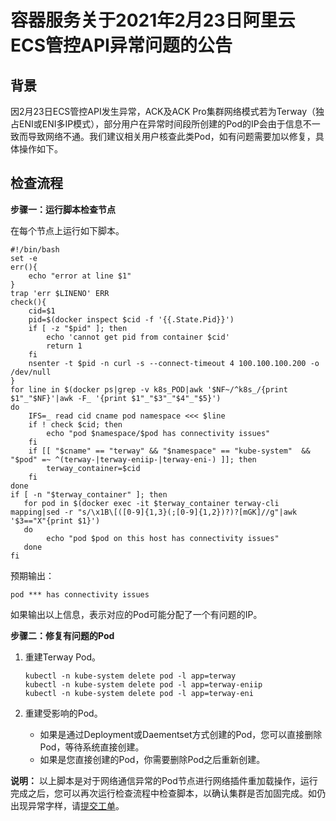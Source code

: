 # 容器服务关于2021年2月23日阿里云ECS管控API异常问题的公告

## 背景

因2月23日ECS管控API发生异常，ACK及ACK Pro集群网络模式若为Terway（独占ENI或ENI多IP模式），部分用户在异常时间段所创建的Pod的IP会由于信息不一致而导致网络不通。我们建议相关用户核查此类Pod，如有问题需要加以修复，具体操作如下。

## 检查流程

**步骤一：运行脚本检查节点**

在每个节点上运行如下脚本。

```
#!/bin/bash
set -e
err(){
    echo "error at line $1"
}
trap 'err $LINENO' ERR
check(){
    cid=$1
    pid=$(docker inspect $cid -f '{{.State.Pid}}')
    if [ -z "$pid" ]; then
        echo 'cannot get pid from container $cid'
        return 1
    fi
    nsenter -t $pid -n curl -s --connect-timeout 4 100.100.100.200 -o /dev/null
}
for line in $(docker ps|grep -v k8s_POD|awk '$NF~/^k8s_/{print $1"_"$NF}'|awk -F_ '{print $1"_"$3"_"$4"_"$5}')
do
    IFS=_ read cid cname pod namespace <<< $line
    if ! check $cid; then
        echo "pod $namespace/$pod has connectivity issues"
    fi
    if [[ "$cname" == "terway" && "$namespace" == "kube-system"  && "$pod" =~ ^(terway-|terway-eniip-|terway-eni-) ]]; then
        terway_container=$cid
    fi
done
if [ -n "$terway_container" ]; then
   for pod in $(docker exec -it $terway_container terway-cli mapping|sed -r "s/\x1B\[([0-9]{1,3}(;[0-9]{1,2})?)?[mGK]//g"|awk '$3=="X"{print $1}')
   do
        echo "pod $pod on this host has connectivity issues"
   done
fi
```

预期输出：

```
pod *** has connectivity issues
```

如果输出以上信息，表示对应的Pod可能分配了一个有问题的IP。

**步骤二：修复有问题的Pod**

1.  重建Terway Pod。

    ```
    kubectl -n kube-system delete pod -l app=terway 
    kubectl -n kube-system delete pod -l app=terway-eniip
    kubectl -n kube-system delete pod -l app=terway-eni
    ```

2.  重建受影响的Pod。
    -   如果是通过Deployment或Daementset方式创建的Pod，您可以直接删除Pod，等待系统直接创建。
    -   如果是您直接创建的Pod，你需要删除Pod之后重新创建。

**说明：** 以上脚本是对于网络通信异常的Pod节点进行网络插件重加载操作，运行完成之后，您可以再次运行检查流程中检查脚本，以确认集群是否加固完成。如仍出现异常字样，请[提交工单](https://workorder-intl.console.aliyun.com/console.htm)。

